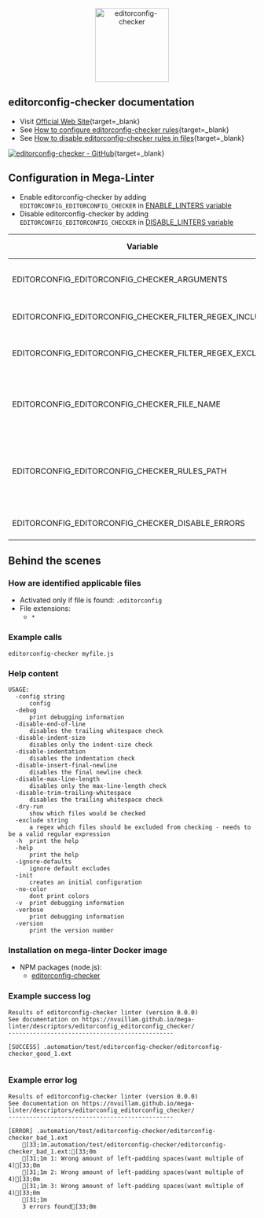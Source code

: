 <!-- markdownlint-disable MD033 MD041 -->
<!-- Generated by .automation/build.py, please do not update manually -->

<div align="center">
  <a href="https://editorconfig-checker.github.io/" target="blank" title="Visit linter Web Site">
    <img src="https://raw.githubusercontent.com/editorconfig-checker/editorconfig-checker/master/docs/logo.png" alt="editorconfig-checker" height="150px" class="megalinter-banner">
  </a>
</div>

## editorconfig-checker documentation

- Visit [Official Web Site](https://editorconfig-checker.github.io/){target=_blank}
- See [How to configure editorconfig-checker rules](https://github.com/editorconfig-checker/editorconfig-checker#configuration){target=_blank}
- See [How to disable editorconfig-checker rules in files](https://github.com/editorconfig-checker/editorconfig-checker#excluding){target=_blank}

[![editorconfig-checker - GitHub](https://gh-card.dev/repos/editorconfig-checker/editorconfig-checker.svg?fullname=)](https://github.com/editorconfig-checker/editorconfig-checker){target=_blank}

## Configuration in Mega-Linter

- Enable editorconfig-checker by adding `EDITORCONFIG_EDITORCONFIG_CHECKER` in [ENABLE_LINTERS variable](/configuration/#activation-and-deactivation)
- Disable editorconfig-checker by adding `EDITORCONFIG_EDITORCONFIG_CHECKER` in [DISABLE_LINTERS variable](/configuration/#activation-and-deactivation)

| Variable | Description | Default value |
| ----------------- | -------------- | -------------- |
| EDITORCONFIG_EDITORCONFIG_CHECKER_ARGUMENTS | User custom arguments to add in linter CLI call<br/>Ex: `-s --foo "bar"` |  |
| EDITORCONFIG_EDITORCONFIG_CHECKER_FILTER_REGEX_INCLUDE | Custom regex including filter<br/>Ex: `\/(src\|lib)\/` | Include every file |
| EDITORCONFIG_EDITORCONFIG_CHECKER_FILTER_REGEX_EXCLUDE | Custom regex excluding filter<br/>Ex: `\/(test\|examples)\/` | Exclude no file |
| EDITORCONFIG_EDITORCONFIG_CHECKER_FILE_NAME | editorconfig-checker configuration file name</br>Use `LINTER_DEFAULT` to let the linter find it | `.ecrc` |
| EDITORCONFIG_EDITORCONFIG_CHECKER_RULES_PATH | Path where to find linter configuration file | Workspace folder, then Mega-Linter default rules |
| EDITORCONFIG_EDITORCONFIG_CHECKER_DISABLE_ERRORS | Run linter but disable crash if errors found | `false` |

## Behind the scenes

### How are identified applicable files

- Activated only if file is found: `.editorconfig`
- File extensions:
  - `*`

<!-- markdownlint-disable -->
<!-- /* cSpell:disable */ -->

### Example calls

```shell
editorconfig-checker myfile.js
```


### Help content

```shell
USAGE:
  -config string
      config
  -debug
      print debugging information
  -disable-end-of-line
      disables the trailing whitespace check
  -disable-indent-size
      disables only the indent-size check
  -disable-indentation
      disables the indentation check
  -disable-insert-final-newline
      disables the final newline check
  -disable-max-line-length
      disables only the max-line-length check
  -disable-trim-trailing-whitespace
      disables the trailing whitespace check
  -dry-run
      show which files would be checked
  -exclude string
      a regex which files should be excluded from checking - needs to be a valid regular expression
  -h  print the help
  -help
      print the help
  -ignore-defaults
      ignore default excludes
  -init
      creates an initial configuration
  -no-color
      dont print colors
  -v  print debugging information
  -verbose
      print debugging information
  -version
      print the version number
```

### Installation on mega-linter Docker image

- NPM packages (node.js):
  - [editorconfig-checker](https://www.npmjs.com/package/editorconfig-checker)

### Example success log

```shell
Results of editorconfig-checker linter (version 0.0.0)
See documentation on https://nvuillam.github.io/mega-linter/descriptors/editorconfig_editorconfig_checker/
-----------------------------------------------

[SUCCESS] .automation/test/editorconfig-checker/editorconfig-checker_good_1.ext
    

```

### Example error log

```shell
Results of editorconfig-checker linter (version 0.0.0)
See documentation on https://nvuillam.github.io/mega-linter/descriptors/editorconfig_editorconfig_checker/
-----------------------------------------------

[ERROR] .automation/test/editorconfig-checker/editorconfig-checker_bad_1.ext
    [33;1m.automation/test/editorconfig-checker/editorconfig-checker_bad_1.ext:[33;0m
    [31;1m	1: Wrong amount of left-padding spaces(want multiple of 4)[33;0m
    [31;1m	2: Wrong amount of left-padding spaces(want multiple of 4)[33;0m
    [31;1m	3: Wrong amount of left-padding spaces(want multiple of 4)[33;0m
    [31;1m
    3 errors found[33;0m

```
